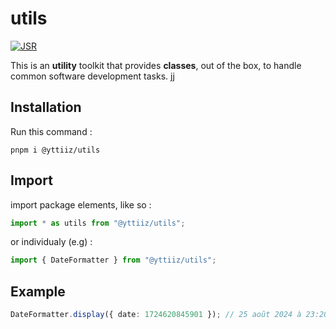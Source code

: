 # utils

[![JSR](https://jsr.io/badges/@yttiiz/utils)](https://jsr.io/@yttiiz/utils)

This is an **utility** toolkit that provides **classes**, out of the box, to handle common software development tasks.
jj
## Installation

Run this command :

```
pnpm i @yttiiz/utils
```

## Import

import package elements, like so :

```ts
import * as utils from "@yttiiz/utils";
```

or individualy (e.g) :

```ts
import { DateFormatter } from "@yttiiz/utils";
```

## Example

```ts
DateFormatter.display({ date: 1724620845901 }); // 25 août 2024 à 23:20
```
